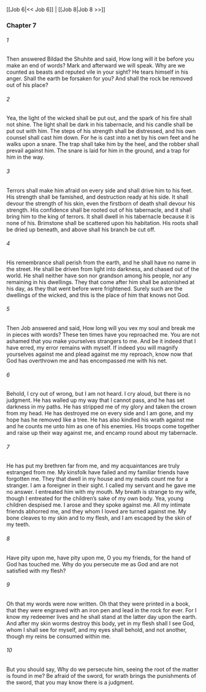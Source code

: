 [[Job 6|<< Job 6]]  |  [[Job 8|Job 8 >>]]

### Chapter 7
###### 1
Then answered Bildad the Shuhite and said, How long will it be before you make an end of words? Mark and afterward we will speak. Why are we counted as beasts and reputed vile in your sight? He tears himself in his anger. Shall the earth be forsaken for you? And shall the rock be removed out of his place?

###### 2
Yea, the light of the wicked shall be put out, and the spark of his fire shall not shine. The light shall be dark in his tabernacle, and his candle shall be put out with him. The steps of his strength shall be distressed, and his own counsel shall cast him down. For he is cast into a net by his own feet and he walks upon a snare. The trap shall take him by the heel, and the robber shall prevail against him. The snare is laid for him in the ground, and a trap for him in the way.

###### 3
Terrors shall make him afraid on every side and shall drive him to his feet. His strength shall be famished, and destruction ready at his side. It shall devour the strength of his skin, even the firstborn of death shall devour his strength. His confidence shall be rooted out of his tabernacle, and it shall bring him to the king of terrors. It shall dwell in his tabernacle because it is none of his. Brimstone shall be scattered upon his habitation. His roots shall be dried up beneath, and above shall his branch be cut off.

###### 4
His remembrance shall perish from the earth, and he shall have no name in the street. He shall be driven from light into darkness, and chased out of the world. He shall neither have son nor grandson among his people, nor any remaining in his dwellings. They that come after him shall be astonished at his day, as they that went before were frightened. Surely such are the dwellings of the wicked, and this is the place of him that knows not God.

###### 5
Then Job answered and said, How long will you vex my soul and break me in pieces with words? These ten times have you reproached me. You are not ashamed that you make yourselves strangers to me. And be it indeed that I have erred, my error remains with myself. If indeed you will magnify yourselves against me and plead against me my reproach, know now that God has overthrown me and has encompassed me with his net.

###### 6
Behold, I cry out of wrong, but I am not heard. I cry aloud, but there is no judgment. He has walled up my way that I cannot pass, and he has set darkness in my paths. He has stripped me of my glory and taken the crown from my head. He has destroyed me on every side and I am gone, and my hope has he removed like a tree. He has also kindled his wrath against me and he counts me unto him as one of his enemies. His troops come together and raise up their way against me, and encamp round about my tabernacle.

###### 7
He has put my brethren far from me, and my acquaintances are truly estranged from me. My kinsfolk have failed and my familiar friends have forgotten me. They that dwell in my house and my maids count me for a stranger. I am a foreigner in their sight. I called my servant and he gave me no answer. I entreated him with my mouth. My breath is strange to my wife, though I entreated for the children’s sake of my own body. Yea, young children despised me. I arose and they spoke against me. All my intimate friends abhorred me, and they whom I loved are turned against me. My bone cleaves to my skin and to my flesh, and I am escaped by the skin of my teeth.

###### 8
Have pity upon me, have pity upon me, O you my friends, for the hand of God has touched me. Why do you persecute me as God and are not satisfied with my flesh?

###### 9
Oh that my words were now written. Oh that they were printed in a book, that they were engraved with an iron pen and lead in the rock for ever. For I know my redeemer lives and he shall stand at the latter day upon the earth. And after my skin worms destroy this body, yet in my flesh shall I see God, whom I shall see for myself, and my eyes shall behold, and not another, though my reins be consumed within me.

###### 10
But you should say, Why do we persecute him, seeing the root of the matter is found in me? Be afraid of the sword, for wrath brings the punishments of the sword, that you may know there is a judgment.